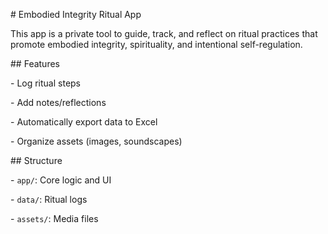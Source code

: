 \# Embodied Integrity Ritual App



This app is a private tool to guide, track, and reflect on ritual practices that promote embodied integrity, spirituality, and intentional self-regulation.



\## Features

\- Log ritual steps

\- Add notes/reflections

\- Automatically export data to Excel

\- Organize assets (images, soundscapes)



\## Structure

\- `app/`: Core logic and UI

\- `data/`: Ritual logs

\- `assets/`: Media files

